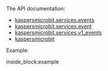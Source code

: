 The API documentation: 

- [kaspersmicrobit.services.events](../reference/services/events/)
- [kaspersmicrobit.services.event](../reference/services/event/)
- [kaspersmicrobit.services.v1_events](../reference/services/v1_events/)
- [kaspersmicrobit](../reference/kaspersmicrobit)

Example:

<!--codeinclude-->
[](../examples/microbit-events-v1.py) inside_block:example
<!--/codeinclude-->
